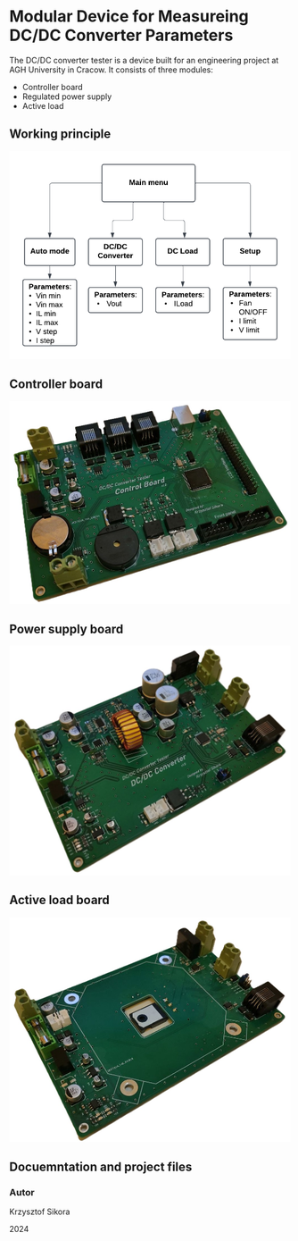 # Modular Device for Measureing DC/DC Converter Parameters

The DC/DC converter tester is a device built for an engineering project at AGH University in Cracow. 
It consists of three modules: 
* Controller board
* Regulated power supply
* Active load

## Working principle

![Menu diagram](/Dokumentacja_projektu/Engineering_project/images/menu_diagram.png)



## Controller board
![Controller board PCB](/Dokumentacja_projektu/Engineering_project/images/controller_PCB.jpg)


## Power supply board

![Power supply board PCB](/Dokumentacja_projektu/Engineering_project/images/converter_PCB.jpg)



## Active load board

![Active load board PCB](/Dokumentacja_projektu/Engineering_project/images/dc_load_PCB.jpg)



## Docuemntation and project files




### Autor
Krzysztof Sikora

2024
